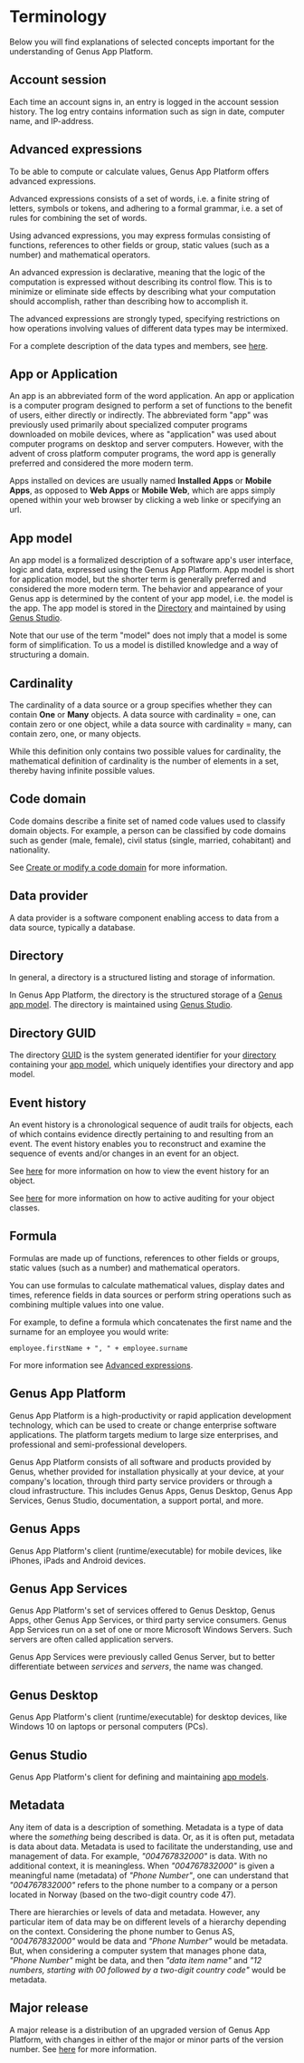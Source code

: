 # Terminology

Below you will find explanations of selected concepts important for the understanding of Genus App Platform.

## Account session

Each time an account signs in, an entry is logged in the account session history. The log entry contains information such as sign in date, computer name, and IP-address.

## Advanced expressions

To be able to compute or calculate values, Genus App Platform offers advanced expressions.

Advanced expressions consists of a set of words, i.e. a finite string of letters, symbols or tokens, and adhering to a formal grammar, i.e. a set of rules for combining the set of words.

Using advanced expressions, you may express formulas consisting of functions, references to other fields or group, static values (such as a number) and mathematical operators.

An advanced expression is declarative, meaning that the logic of the computation is expressed without describing its control flow. This is to minimize or eliminate side effects by describing what your computation should accomplish, rather than describing how to accomplish it.

The advanced expressions are strongly typed, specifying restrictions on how operations involving values of different data types may be intermixed.

For a complete description of the data types and members, see [here](developers/defining-an-app-model/common-concepts/advanced-expressions.md).

## App or Application

An app is an abbreviated form of the word application. An app or application is a computer program designed to perform a set of functions to the benefit of users, either directly or indirectly. The abbreviated form "app" was previously used primarily about specialized computer programs downloaded on mobile devices, where as "application" was used about computer programs on desktop and server computers. However, with the advent of cross platform computer programs, the word app is generally preferred and considered the more modern term.

Apps installed on devices are usually named **Installed Apps** or **Mobile Apps**, as opposed to **Web Apps** or **Mobile Web**, which are apps simply opened within your web browser by clicking a web linke or specifying an url.

## App model

An app model is a formalized description of a software app's user interface, logic and data, expressed using the Genus App Platform. App model is short for application model, but the shorter term is generally preferred and considered the more modern term. The behavior and appearance of your Genus app is determined by the content of your app model, i.e. the model is the app. The app model is stored in the [Directory](#directory) and maintained by using [Genus Studio](#genus-studio).

Note that our use of the term "model" does not imply that a model is some form of simplification. To us a model is distilled knowledge and a way of structuring a domain.

## Cardinality

The cardinality of a data source or a group specifies whether they can contain **One** or **Many** objects. A data source with cardinality = one, can contain zero or one object, while a data source with cardinality = many, can contain zero, one, or many objects.

While this definition only contains two possible values for cardinality, the mathematical definition of cardinality is the number of elements in a set, thereby having infinite possible values.

## Code domain

Code domains describe a finite set of named code values used to classify domain objects. For example, a person can be classified by code domains such as gender (male, female), civil status (single, married, cohabitant) and nationality.

See [Create or modify a code domain](developers/defining-an-app-model/data/object-class/create-or-modify-a-code-domain.md) for more information.

## Data provider

A data provider is a software component enabling access to data from a data source, typically a database.

## Directory

In general, a directory is a structured listing and storage of information.

In Genus App Platform, the directory is the structured storage of a [Genus app model](#app-model). The directory is maintained using [Genus Studio](#genus-studio).

## Directory GUID

The directory [GUID](https://en.wikipedia.org/wiki/Universally_unique_identifier) is the system generated identifier for your [directory](#directory) containing your [app model](#app-model), which uniquely identifies your directory and app model.

## Event history

An event history is a chronological sequence of audit trails for objects, each of which contains evidence directly pertaining to and resulting from an event. The event history enables you to reconstruct and examine the sequence of events and/or changes in an event for an object.

See [here](users/navigate-view-modify-and-control/working-in-tables/advanced/view-history.md) for more information on how to view the event history for an object.

See [here](developers/defining-an-app-model/data/object-class/modify-an-object-or-identifier-domain/events.md "Events") for more information on how to active auditing for your object classes.

## Formula

Formulas are made up of functions, references to other fields or groups, static values (such as a number) and mathematical operators.

You can use formulas to calculate mathematical values, display dates and times, reference fields in data sources or perform string operations such as combining multiple values into one value.

For example, to define a formula which concatenates the first name and the surname for an employee you would write:  

```
employee.firstName + ", " + employee.surname
```

For more information see [Advanced expressions](developers/defining-an-app-model/common-concepts/advanced-expressions.md).

## Genus App Platform

Genus App Platform is a high-productivity or rapid application development technology, which can be used to create or change enterprise software applications. The platform targets medium to large size enterprises, and professional and semi-professional developers.

Genus App Platform consists of all software and products provided by Genus, whether provided for installation physically at your device, at your company's location, through third party service providers or through a cloud infrastructure. This includes Genus Apps, Genus Desktop, Genus App Services, Genus Studio, documentation, a support portal, and more.

## Genus Apps

Genus App Platform's client (runtime/executable) for mobile devices, like iPhones, iPads and Android devices.

## Genus App Services

Genus App Platform's set of services offered to Genus Desktop, Genus Apps, other Genus App Services, or third party service consumers. Genus App Services run on a set of one or more Microsoft Windows Servers. Such servers are often called application servers.

Genus App Services were previously called Genus Server, but to better differentiate between _services_ and _servers_, the name was changed.

## Genus Desktop

Genus App Platform's client (runtime/executable) for desktop devices, like Windows 10 on laptops or personal computers (PCs).

## Genus Studio

Genus App Platform's client for defining and maintaining [app models](#app-model).

## Metadata

Any item of data is a description of something. Metadata is a type of data where the _something_ being described is data. Or, as it is often put, metadata is data about data. Metadata is used to facilitate the understanding, use and management of data. For example, _"004767832000"_ is data. With no additional context, it is meaningless. When _"004767832000"_ is given a meaningful name (metadata) of _"Phone Number"_, one can understand that _"004767832000"_ refers to the phone number to a company or a person located in Norway (based on the two-digit country code 47).

There are hierarchies or levels of data and metadata. However, any particular item of data may be on different levels of a hierarchy depending on the context. Considering the phone number to Genus AS, _"004767832000"_ would be data and _"Phone Number"_ would be metadata. But, when considering a computer system that manages phone data, _"Phone Number"_ might be data, and then _"data item name"_ and _"12 numbers, starting with 00 followed by a two-digit country code"_ would be metadata.

## Major release

A major release is a distribution of an upgraded version of Genus App Platform, with changes in either of the major or minor parts of the version number. See [here](developers/installation-and-configuration/genus-app-platform-release-stages.md) for more information.
